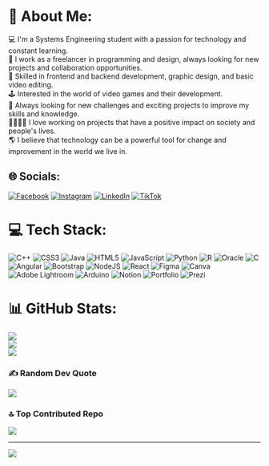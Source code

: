 # 💫 About Me:
💻 I'm a Systems Engineering student with a passion for technology and constant learning.<br>🔭 I work as a freelancer in programming and design, always looking for new projects and collaboration opportunities.<br>📲 Skilled in frontend and backend development, graphic design, and basic video editing.<br>🕹️ Interested in the world of video games and their development.<br>🧩 Always looking for new challenges and exciting projects to improve my skills and knowledge.<br>🫱🏻‍🫲🏻 I love working on projects that have a positive impact on society and people's lives.<br>🌎 I believe that technology can be a powerful tool for change and improvement in the world we live in.


## 🌐 Socials:
[![Facebook](https://img.shields.io/badge/Facebook-%231877F2.svg?logo=Facebook&logoColor=white)](https://www.facebook.com/jhoncalsina51/) [![Instagram](https://img.shields.io/badge/Instagram-%23E4405F.svg?logo=Instagram&logoColor=white)](https://instagram.com/@jhon_kcp_) [![LinkedIn](https://img.shields.io/badge/LinkedIn-%230077B5.svg?logo=linkedin&logoColor=white)](https://www.linkedin.com/in/jhon-kevin-5b1b46245/) [![TikTok](https://img.shields.io/badge/TikTok-%23000000.svg?logo=TikTok&logoColor=white)](https://tiktok.com/@jhonkevincalsina) 

# 💻 Tech Stack:
![C++](https://img.shields.io/badge/c++-%2300599C.svg?style=for-the-badge&logo=c%2B%2B&logoColor=white) ![CSS3](https://img.shields.io/badge/css3-%231572B6.svg?style=for-the-badge&logo=css3&logoColor=white) ![Java](https://img.shields.io/badge/java-%23ED8B00.svg?style=for-the-badge&logo=java&logoColor=white) ![HTML5](https://img.shields.io/badge/html5-%23E34F26.svg?style=for-the-badge&logo=html5&logoColor=white) ![JavaScript](https://img.shields.io/badge/javascript-%23323330.svg?style=for-the-badge&logo=javascript&logoColor=%23F7DF1E) ![Python](https://img.shields.io/badge/python-3670A0?style=for-the-badge&logo=python&logoColor=ffdd54) ![R](https://img.shields.io/badge/r-%23276DC3.svg?style=for-the-badge&logo=r&logoColor=white) ![Oracle](https://img.shields.io/badge/Oracle-F80000?style=for-the-badge&logo=oracle&logoColor=white) ![C](https://img.shields.io/badge/c-%2300599C.svg?style=for-the-badge&logo=c&logoColor=white) ![Angular](https://img.shields.io/badge/angular-%23DD0031.svg?style=for-the-badge&logo=angular&logoColor=white) ![Bootstrap](https://img.shields.io/badge/bootstrap-%23563D7C.svg?style=for-the-badge&logo=bootstrap&logoColor=white) ![NodeJS](https://img.shields.io/badge/node.js-6DA55F?style=for-the-badge&logo=node.js&logoColor=white) ![React](https://img.shields.io/badge/react-%2320232a.svg?style=for-the-badge&logo=react&logoColor=%2361DAFB) 	![Figma](https://img.shields.io/badge/figma-%23F24E1E.svg?style=for-the-badge&logo=figma&logoColor=white) ![Canva](https://img.shields.io/badge/Canva-%2300C4CC.svg?style=for-the-badge&logo=Canva&logoColor=white) ![Adobe Lightroom](https://img.shields.io/badge/Adobe%20Lightroom-31A8FF.svg?style=for-the-badge&logo=Adobe%20Lightroom&logoColor=white) ![Arduino](https://img.shields.io/badge/-Arduino-00979D?style=for-the-badge&logo=Arduino&logoColor=white) ![Notion](https://img.shields.io/badge/Notion-%23000000.svg?style=for-the-badge&logo=notion&logoColor=white) ![Portfolio](https://img.shields.io/badge/Portfolio-%23000000.svg?style=for-the-badge&logo=firefox&logoColor=#FF7139) ![Prezi](https://img.shields.io/badge/Prezi-%23000000.svg?style=for-the-badge&logo=Prezi&logoColor=white)
# 📊 GitHub Stats:
![](https://github-readme-stats.vercel.app/api?username=JhonCreative&theme=nord&hide_border=false&include_all_commits=false&count_private=false)<br/>
![](https://github-readme-streak-stats.herokuapp.com/?user=JhonCreative&theme=nord&hide_border=false)<br/>
![](https://github-readme-stats.vercel.app/api/top-langs/?username=JhonCreative&theme=nord&hide_border=false&include_all_commits=false&count_private=false&layout=compact)

### ✍️ Random Dev Quote
![](https://quotes-github-readme.vercel.app/api?type=horizontal&theme=dark)

### 🔝 Top Contributed Repo
![](https://github-contributor-stats.vercel.app/api?username=JhonCreative&limit=5&theme=nord&combine_all_yearly_contributions=true)

---
[![](https://visitcount.itsvg.in/api?id=JhonCreative&icon=8&color=6)](https://visitcount.itsvg.in)

<!-- Proudly created with GPRM ( https://gprm.itsvg.in ) -->
